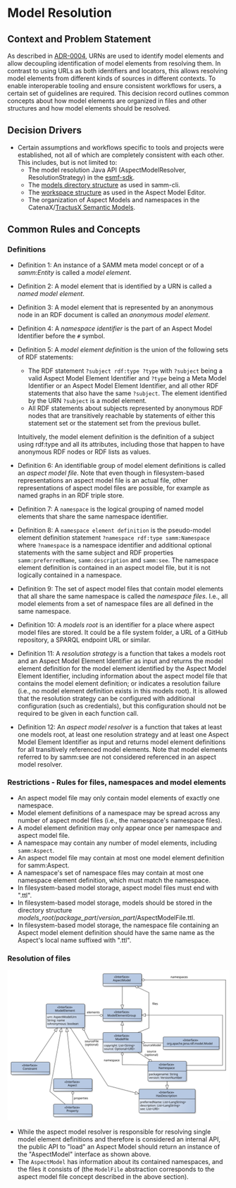 # Model Resolution

## Context and Problem Statement

As described in [ADR-0004](0004-urn-as-identifiers.md), URNs are used to identify model elements and
allow decoupling identification of model elements from resolving them. In contrast to using URLs as
both identifiers and locators, this allows resolving model elements from different kinds of sources
in different contexts. To enable interoperable tooling and ensure consistent workflows for users, a
certain set of guidelines are required. This decision record outlines common concepts about how
model elements are organized in files and other structures and how model elements should be
resolved.

## Decision Drivers

* Certain assumptions and workflows specific to tools and projects were established, not all of
  which are completely consistent with each other. This includes, but is not limited to:
  * The model resolution Java API (AspectModelResolver, ResolutionStrategy) in the
    [esmf-sdk](https://github.com/eclipse-esmf/esmf-sdk).
  * The [models directory
    structure](https://eclipse-esmf.github.io/esmf-developer-guide/tooling-guide/samm-cli.html#models-directory-structure)
    as used in samm-cli.
  * The [workspace structure](https://eclipse-esmf.github.io/ame-guide/namespace/workspace.html) as
    used in the Aspect Model Editor.
  * The organization of Aspect Models and namespaces in the CatenaX/[TractusX Semantic
    Models](https://github.com/eclipse-tractusx/sldt-semantic-models/).

## Common Rules and Concepts

### Definitions

* Definition 1: An instance of a SAMM meta model concept or of a _samm:Entity_ is called a _model
  element_.
* Definition 2: A model element that is identified by a URN is called a _named model element_.
* Definition 3: A model element that is represented by an anonymous node in an RDF document is
  called an _anonymous model element_.
* Definition 4: A _namespace identifier_ is the part of an Aspect Model Identifier before the `#`
  symbol.
* Definition 5: A _model element definition_ is the union of the following sets of RDF statements:
    * The RDF statement `?subject rdf:type ?type` with `?subject` being a valid Aspect Model Element
      Identifier and `?type` being a Meta Model Identifier or an Aspect Model Element Identifier,
      and all other RDF statements that also have the same `?subject`. The element identified by the
      URN `?subject` is a model element.
    * All RDF statements about subjects represented by anonymous RDF nodes that are transitively
      reachable by statements of either this statement set or the statement set from the previous
      bullet.

  Intuitively, the model element definition is the definition of a subject using rdf:type and all
  its attributes, including those that happen to have anonymous RDF nodes or RDF lists as values.
* Definition 6: An identifiable group of model element definitions is called an _aspect model file_.
  Note that even though in filesystem-based representations an aspect model file is an actual file,
  other representations of aspect model files are possible, for example as named graphs in an RDF
  triple store.
* Definition 7: A `namespace` is the logical grouping of named model elements that share the same
  namespace identifier.
* Definition 8: A `namespace element definition` is the pseudo-model element definition statement
  `?namespace rdf:type samm:Namespace` where `?namespace` is a namespace identifier and additional
  optional statements with the same subject and RDF properties `samm:preferredName`,
  `samm:description` and `samm:see`. The namespace element definition is contained in an aspect
  model file, but it is not logically contained in a namespace.
* Definition 9: The set of aspect model files that contain model elements that all share the same
  namespace is called the _namespace files_. I.e., all model elements from a set of namespace files
  are all defined in the same namespace.
* Definition 10: A _models root_ is an identifier for a place where aspect model files are stored.
  It could be a file system folder, a URL of a GitHub repository, a SPARQL endpoint URL or similar.
* Definition 11: A _resolution strategy_ is a function that takes a models root and an Aspect Model
  Element Identifier as input and returns the model element definition for the model element
  identified by the Aspect Model Element Identifier, including information about the aspect model
  file that contains the model element definition; or indicates a resolution failure (i.e., no model
  element definition exists in this models root). It is allowed that the resolution strategy can be
  configured with additional configuration (such as credentials), but this configuration should not
  be required to be given in each function call.
* Definition 12: An _aspect model resolver_ is a function that takes at least one models root, at
  least one resolution strategy and at least one Aspect Model Element Identifier as input and
  returns model element definitions for all transitively referenced model elements. Note that model
  elements referred to by samm:see are not considered referenced in an aspect model resolver.

### Restrictions - Rules for files, namespaces and model elements

* An aspect model file may only contain model elements of exactly one namespace.
* Model element definitions of a namespace may be spread across any number of aspect model files
  (i.e., the namespace's namespace files).
* A model element definition may only appear once per namespace and aspect model file.
* A namespace may contain any number of model elements, including `samm:Aspect`.
* An aspect model file may contain at most one model element definition for samm:Aspect.
* A namespace's set of namespace files may contain at most one namespace element definition, which must match the namespace.
* In filesystem-based model storage, aspect model files must end with ".ttl".
* In filesystem-based model storage, models should be stored in the directory structure
  _models_root_/_package_part_/_version_part_/AspectModelFile.ttl.
* In filesystem-based model storage, the namespace file containing an Aspect model element
  definition should have the same name as the Aspect's local name suffixed with ".ttl".
  
### Resolution of files

![Model structure for loaded models](0007-model-resolution.svg)

* While the aspect model resolver is responsible for resolving single model element definitions and
  therefore is considered an internal API, the public API to "load" an Aspect Model should return an
  instance of the "AspectModel" interface as shown above.
* The `AspectModel` has information about its contained namespaces, and the files it consists of
  (the `ModelFile` abstraction corresponds to the aspect model file concept described in the above
  section).

